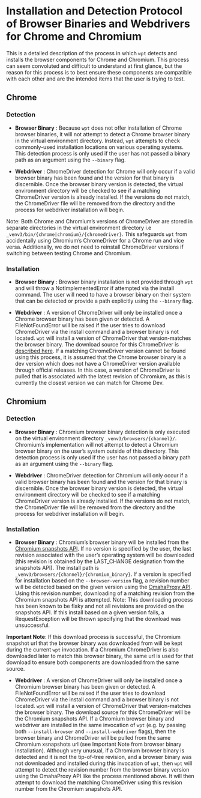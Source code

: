 # Installation and Detection Protocol of Browser Binaries and Webdrivers for Chrome and Chromium

This is a detailed description of the process in which `wpt` detects
and installs the browser components for Chrome and Chromium.
This process can seem convoluted and difficult to understand at first glance,
but the reason for this process is to best ensure these components are
compatible with each other and are the intended items that the user
is trying to test.
## Chrome

### Detection
- **Browser Binary**
: Because `wpt` does not offer installation of Chrome browser binaries,
it will not attempt to detect a Chrome browser binary in the virtual environment
directory. Instead, `wpt` attempts to check commonly-used installation locations on
various operating systems. This detection process is only used if the user has not passed
a binary path as an argument using the `--binary` flag.

- **Webdriver**
: ChromeDriver detection for Chrome will only occur if a valid browser binary
has been found and the version for that binary is discernible. Once the browser
binary version is detected, the virtual environment directory will be checked to see
if a matching ChromeDriver version is already installed. If the versions do not match,
the ChromeDriver file will be removed from the directory and the process for webdriver
installation will begin.

Note: Both Chrome and Chromium’s versions of ChromeDriver are stored in separate
directories in the virtual environment directory i.e
`_venv3/bin/{chrome|chromium}/{chromedriver}`. This safeguards `wpt` from accidentally
using Chromium’s ChromeDriver for a Chrome run and vice versa.
Additionally, we do not need to reinstall ChromeDriver versions
if switching between testing Chrome and Chromium.

### Installation
- **Browser Binary**
: Browser binary installation is not provided through `wpt` and will throw a
NotImplementedError if attempted via the install command. The user will need to
have a browser binary on their system that can be detected or provide a path explicitly
using the `--binary` flag.

- **Webdriver**
: A version of ChromeDriver will only be installed once a Chrome browser binary
has been given or detected. A FileNotFoundError will be raised if the user tries
to download ChromeDriver via the install command and a browser binary is not located.
`wpt` will install a version of ChromeDriver that version-matches the browser binary.
The download source for this ChromeDriver is [described here](http://chromedriver.chromium.org/downloads/version-selection).
If a matching ChromeDriver version cannot be found using this process, it is assumed that
the Chrome browser binary is a dev version which does not have a ChromeDriver version available
through official releases. In this case, a version of ChromeDriver is pulled that is associated with
the latest revision of Chromium, as this is currently the closest version we can match for Chrome Dev.

## Chromium

### Detection
- **Browser Binary**
: Chromium browser binary detection is only executed on the virtual environment directory
`_venv3/browsers/{channel}/`. Chromium’s implementation will not attempt to detect a Chromium
browser binary on the user’s system outside of this directory. This detection process is only
used if the user has not passed a binary path as an argument using the `--binary` flag.

- **Webdriver**
: ChromeDriver detection for Chromium will only occur if a valid browser binary has
been found and the version for that binary is discernible. Once the browser binary version
is detected, the virtual environment directory will be checked to see if a matching ChromeDriver
version is already installed. If the versions do not match, the ChromeDriver file will be removed
from the directory and the process for webdriver installation will begin.

### Installation
- **Browser Binary**
: Chromium’s browser binary will be installed from the [Chromium snapshots API](https://storage.googleapis.com/chromium-browser-snapshots/index.html).
If no version is specified by the user, the last revision associated with the user’s operating system will
be downloaded (this revision is obtained by the LAST_CHANGE designation from the snapshots API).
The install path is `_venv3/browsers/{channel}/{chromium_binary}`.
If a version is specified for installation based on the `--browser-version` flag, a
revision number will be detected based on the given version using the [OmahaProxy API](https://omahaproxy.appspot.com/).
Using this revision number, downloading of a matching revision from the Chromium snapshots API
is attempted. Note: This downloading process has been known to be flaky and not all
revisions are provided on the snapshots API. If this install based on a given version
fails, a RequestException will be thrown specifying that the download was unsuccessful.

**Important Note**: If this download process is successful, the Chromium snapshot url
that the browser binary was downloaded from will be kept during the current `wpt` invocation.
If a Chromium ChromeDriver is also downloaded later to match this browser binary,
the same url is used for that download to ensure both components are downloaded from the same source.

- **Webdriver**
: A version of ChromeDriver will only be installed once a Chromium browser binary has
been given or detected. A FileNotFoundError will be raised if the user tries to download
ChromeDriver via the install command and a browser binary is not located. `wpt` will
install a version of ChromeDriver that version-matches the browser binary. The download
source for this ChromeDriver will be the Chromium snapshots API.  If a Chromium browser
binary and webdriver are installed in the same invocation of `wpt`
(e.g. by passing both `--install-browser` and `--install-webdriver` flags), then the
browser binary and ChromeDriver will be pulled from the same Chromium xsnapshots url
(see Important Note from browser binary installation).
Although very unusual, if a Chromium browser binary is detected and it is not
the tip-of-tree revision, and a browser binary was not downloaded and installed during
this invocation of `wpt`, then `wpt` will attempt to detect the revision number from
the browser binary version using the OmahaProxy API like the process mentioned above.
It will then attempt to download the matching ChromeDriver using this revision number
from the Chromium snapshots API.
